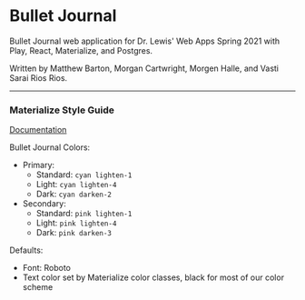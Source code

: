 # Bullet Journal

Bullet Journal web application for Dr. Lewis' Web Apps Spring 2021 with Play, React, Materialize, and Postgres.

Written by Matthew Barton, Morgan Cartwright, Morgen Halle, and Vasti Sarai Rios Rios.

---
### Materialize Style Guide
[Documentation](https://materializecss.com/color.html)

Bullet Journal Colors:
- Primary:
  - Standard: `cyan lighten-1`
  - Light: `cyan lighten-4`
  - Dark: `cyan darken-2`
- Secondary: 
  - Standard: `pink lighten-1`
  - Light: `pink lighten-4`
  - Dark: `pink darken-3`

Defaults:
  - Font: Roboto
  - Text color set by Materialize color classes, black for most of our color scheme
